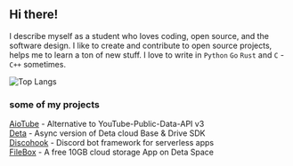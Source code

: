 ## Hi there!
I describe myself as a student who loves coding, open source, and the software design. I like to create and contribute to open source projects, helps me to learn a ton of new stuff.
I love to write in `Python` `Go` `Rust` and `C` - `C++` sometimes.

![Top Langs](https://github-readme-stats.vercel.app/api/top-langs/?username=jnsougata&layout=compact&theme=radical)

### some of my projects
 <a href="https://github.com/jnsougata/aiotube">AioTube</a> - Alternative to YouTube-Public-Data-API v3
 <br><a href="https://github.com/jnsougata/deta">Deta</a> - Async version of Deta cloud Base & Drive SDK
 <br><a href="https://github.com/jnsougata/discohook">Discohook</a> - Discord bot framework for serverless apps
 <br><a href="https://github.com/jnsougata/filebox">FileBox</a> - A free 10GB cloud storage App on Deta Space
